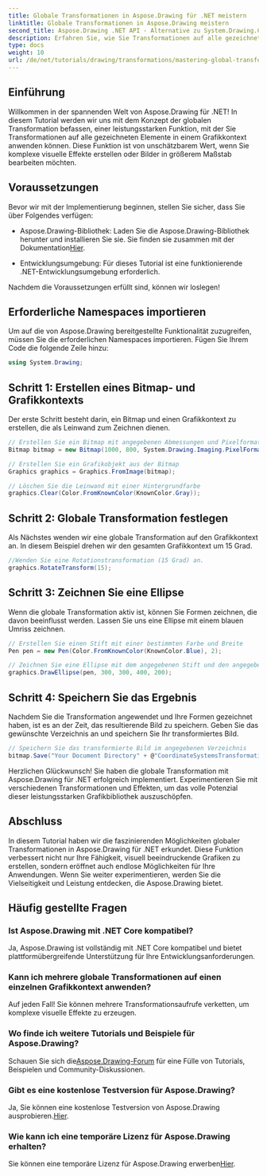 ```yaml
---
title: Globale Transformationen in Aspose.Drawing für .NET meistern
linktitle: Globale Transformationen in Aspose.Drawing meistern
second_title: Aspose.Drawing .NET API - Alternative zu System.Drawing.Common
description: Erfahren Sie, wie Sie Transformationen auf alle gezeichneten Elemente in einem Grafikkontext anwenden, um faszinierende visuelle Effekte zu erstellen und Bilder effizient zu bearbeiten.
type: docs
weight: 10
url: /de/net/tutorials/drawing/transformations/mastering-global-transformations/
---
```

## Einführung

Willkommen in der spannenden Welt von Aspose.Drawing für .NET! In diesem Tutorial werden wir uns mit dem Konzept der globalen Transformation befassen, einer leistungsstarken Funktion, mit der Sie Transformationen auf alle gezeichneten Elemente in einem Grafikkontext anwenden können. Diese Funktion ist von unschätzbarem Wert, wenn Sie komplexe visuelle Effekte erstellen oder Bilder in größerem Maßstab bearbeiten möchten.

## Voraussetzungen

Bevor wir mit der Implementierung beginnen, stellen Sie sicher, dass Sie über Folgendes verfügen:

-  Aspose.Drawing-Bibliothek: Laden Sie die Aspose.Drawing-Bibliothek herunter und installieren Sie sie. Sie finden sie zusammen mit der Dokumentation[Hier](https://reference.aspose.com/drawing/net/).
  
- Entwicklungsumgebung: Für dieses Tutorial ist eine funktionierende .NET-Entwicklungsumgebung erforderlich.

Nachdem die Voraussetzungen erfüllt sind, können wir loslegen!

## Erforderliche Namespaces importieren

Um auf die von Aspose.Drawing bereitgestellte Funktionalität zuzugreifen, müssen Sie die erforderlichen Namespaces importieren. Fügen Sie Ihrem Code die folgende Zeile hinzu:

```csharp
using System.Drawing;
```

## Schritt 1: Erstellen eines Bitmap- und Grafikkontexts

Der erste Schritt besteht darin, ein Bitmap und einen Grafikkontext zu erstellen, die als Leinwand zum Zeichnen dienen.

```csharp
// Erstellen Sie ein Bitmap mit angegebenen Abmessungen und Pixelformat
Bitmap bitmap = new Bitmap(1000, 800, System.Drawing.Imaging.PixelFormat.Format32bppPArgb);

// Erstellen Sie ein Grafikobjekt aus der Bitmap
Graphics graphics = Graphics.FromImage(bitmap);

// Löschen Sie die Leinwand mit einer Hintergrundfarbe
graphics.Clear(Color.FromKnownColor(KnownColor.Gray));
```

## Schritt 2: Globale Transformation festlegen

Als Nächstes wenden wir eine globale Transformation auf den Grafikkontext an. In diesem Beispiel drehen wir den gesamten Grafikkontext um 15 Grad.

```csharp
//Wenden Sie eine Rotationstransformation (15 Grad) an.
graphics.RotateTransform(15);
```

## Schritt 3: Zeichnen Sie eine Ellipse

Wenn die globale Transformation aktiv ist, können Sie Formen zeichnen, die davon beeinflusst werden. Lassen Sie uns eine Ellipse mit einem blauen Umriss zeichnen.

```csharp
// Erstellen Sie einen Stift mit einer bestimmten Farbe und Breite
Pen pen = new Pen(Color.FromKnownColor(KnownColor.Blue), 2);

// Zeichnen Sie eine Ellipse mit dem angegebenen Stift und den angegebenen Koordinaten
graphics.DrawEllipse(pen, 300, 300, 400, 200);
```

## Schritt 4: Speichern Sie das Ergebnis

Nachdem Sie die Transformation angewendet und Ihre Formen gezeichnet haben, ist es an der Zeit, das resultierende Bild zu speichern. Geben Sie das gewünschte Verzeichnis an und speichern Sie Ihr transformiertes Bild.

```csharp
// Speichern Sie das transformierte Bild im angegebenen Verzeichnis
bitmap.Save("Your Document Directory" + @"CoordinateSystemsTransformations\GlobalTransformation_out.png");
```

Herzlichen Glückwunsch! Sie haben die globale Transformation mit Aspose.Drawing für .NET erfolgreich implementiert. Experimentieren Sie mit verschiedenen Transformationen und Effekten, um das volle Potenzial dieser leistungsstarken Grafikbibliothek auszuschöpfen.

## Abschluss

In diesem Tutorial haben wir die faszinierenden Möglichkeiten globaler Transformationen in Aspose.Drawing für .NET erkundet. Diese Funktion verbessert nicht nur Ihre Fähigkeit, visuell beeindruckende Grafiken zu erstellen, sondern eröffnet auch endlose Möglichkeiten für Ihre Anwendungen. Wenn Sie weiter experimentieren, werden Sie die Vielseitigkeit und Leistung entdecken, die Aspose.Drawing bietet.

## Häufig gestellte Fragen

### Ist Aspose.Drawing mit .NET Core kompatibel?

Ja, Aspose.Drawing ist vollständig mit .NET Core kompatibel und bietet plattformübergreifende Unterstützung für Ihre Entwicklungsanforderungen.

### Kann ich mehrere globale Transformationen auf einen einzelnen Grafikkontext anwenden?

Auf jeden Fall! Sie können mehrere Transformationsaufrufe verketten, um komplexe visuelle Effekte zu erzeugen.

### Wo finde ich weitere Tutorials und Beispiele für Aspose.Drawing?

 Schauen Sie sich die[Aspose.Drawing-Forum](https://forum.aspose.com/c/diagram/17) für eine Fülle von Tutorials, Beispielen und Community-Diskussionen.

### Gibt es eine kostenlose Testversion für Aspose.Drawing?

 Ja, Sie können eine kostenlose Testversion von Aspose.Drawing ausprobieren.[Hier](https://releases.aspose.com/).

### Wie kann ich eine temporäre Lizenz für Aspose.Drawing erhalten?

 Sie können eine temporäre Lizenz für Aspose.Drawing erwerben[Hier](https://purchase.conholdate.com/temporary-license/).